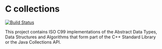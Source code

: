 # C collections

[![Build Status](https://travis-ci.org/garymacindoe/collections.svg?branch=master)](https://travis-ci.org/garymacindoe/collections)

This project contains ISO C99 implementations of the Abstract Data Types, Data
Structures and Algorithms that form part of the C++ Standard Library or the Java
Collections API.
